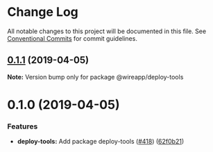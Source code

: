 # Change Log

All notable changes to this project will be documented in this file.
See [Conventional Commits](https://conventionalcommits.org) for commit guidelines.

## [0.1.1](https://github.com/wireapp/wire-desktop-packages/tree/master/packages/deploy-tools/compare/@wireapp/deploy-tools@0.1.0...@wireapp/deploy-tools@0.1.1) (2019-04-05)

**Note:** Version bump only for package @wireapp/deploy-tools





# 0.1.0 (2019-04-05)


### Features

* **deploy-tools:** Add package deploy-tools ([#418](https://github.com/wireapp/wire-desktop-packages/tree/master/packages/deploy-tools/issues/418)) ([62f0b21](https://github.com/wireapp/wire-desktop-packages/tree/master/packages/deploy-tools/commit/62f0b21))
